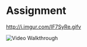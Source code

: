 # Assignment

http://i.imgur.com/IF7SyRe.gifv

<img src='http://http://i.imgur.com/IF7SyRe.gif' title='Video Walkthrough' width='' alt='Video Walkthrough' />
